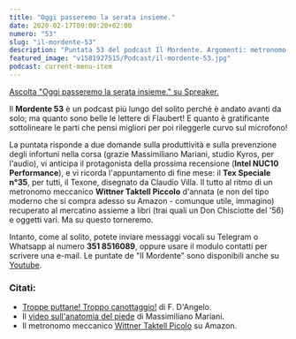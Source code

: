 ```yaml
---
title: "Oggi passeremo la serata insieme."
date: 2020-02-17T09:00:20+02:00
numero: "53"
slug: "il-mordente-53"
description: "Puntata 53 del podcast Il Mordente. Argomenti: metronomo Wittner, Flaubert, anatomia del piede, Texone Claudio Villa, Intel NUC10, produttività. Autore: Riccardo Palombo."
featured_image: "v1581927515/Podcast/il-mordente-53.jpg"
podcast: current-menu-item
---
```


<a class="spreaker-player" rel="nofollow noopener" href="https://www.spreaker.com/episode/22835172" data-resource="episode_id=22835172" data-width="100%" data-height="200px" data-theme="light" data-playlist="false" data-playlist-continuous="false" data-autoplay="false" data-live-autoplay="false" data-chapters-image="true" data-episode-image-position="right" data-hide-logo="false" data-hide-likes="false" data-hide-comments="false" data-hide-sharing="false" data-hide-download="true">Ascolta "Oggi passeremo la serata insieme." su Spreaker.</a>

Il **Mordente 53** è un podcast più lungo del solito perché è andato avanti da solo; ma quanto sono belle le lettere di Flaubert! E quanto è gratificante sottolineare le parti che pensi migliori per poi rileggerle curvo sul microfono!

La puntata risponde a due domande sulla produttività e sulla prevenzione degli infortuni nella corsa (grazie Massimiliano Mariani, studio Kyros, per l'audio), vi anticipa il protagonista della prossima recensione (**Intel NUC10 Performance**), e vi ricorda l'appuntamento di fine mese: il **Tex Speciale n°35**, per tutti, il Texone, disegnato da Claudio Villa. Il tutto al ritmo di un metronomo meccanico **Wittner Taktell Piccolo** d'annata (e non del tipo moderno che si compra adesso su Amazon - comunque utile, immagino) recuperato al mercatino assieme a libri (trai quali un Don Chisciotte del '56) e oggetti vari. Ma su questo torneremo.

Intanto, come al solito, potete inviare messaggi vocali su Telegram o Whatsapp al numero **351 8516089**, oppure usare il modulo contatti per scrivere una e-mail. Le puntate de "Il Mordente" sono disponibili anche su <a target="_blank" rel="nofollow noopener" title="Canale Youtube Riccardo Palombo" href="https://www.youtube.com/riccardopalombo">Youtube</a>.

### Citati:
<ul>
<li><a href="https://amzn.to/31iTk5q" target="_blank" rel="nofollow noopener" title="Vedi il libro Troppe puttane! Troppo canottaggio! Da Balzac a Proust, consigli ai giovani scrittori dai maestri della letteratura francese.">Troppe puttane! Troppo canottaggio!</a> di F. D'Angelo.</li>
<li>Il <a href="https://www.facebook.com/1416032665295819/posts/2618933938339013/" target="_blank" rel="nofollow noopener" title="Vedi il video di Massimiliano Mariani.">video sull'anatomia del piede</a> di Massimiliano Mariani.</li>
<li>Il metronomo meccanico <a href="https://amzn.to/2UZMyjF" target="_blank" rel="nofollow noopener" title="Vedi il metronomo Wittner TakTell Piccolo.">Wittner Taktell Picolo</a> su Amazon.</li>
</ul>

